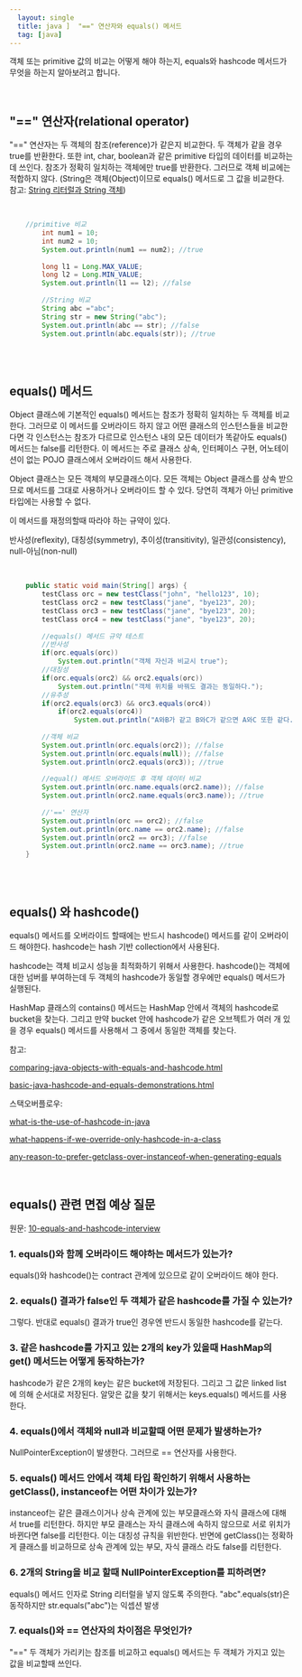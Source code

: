 ```yaml
---
  layout: single
  title: java ]  "==" 연산자와 equals() 메서드
  tag: [java]
---
```




객체 또는 primitive 값의 비교는 어떻게 해야 하는지, equals와 hashcode 메서드가 무엇을 하는지 알아보려고 합니다.



<br>

## "==" 연산자(relational operator)

"==" 연산자는 두 객체의 참조(reference)가 같은지 비교한다. 두 객체가 같을 경우 true를 반환한다.
또한 int, char, boolean과 같은 primitive 타입의 데이터를 비교하는데 쓰인다. 참조가 정확히 일치하는 객체에만 true를 반환한다. 그러므로 객체 비교에는 적합하지 않다. (String은 객체(Object)이므로 equals() 메서드로 그 값을 비교한다. 참고: [String 리터럴과 String 객체](https://www.geeksforgeeks.org/string-initialization-java-string-literal-vs-string-object/))

<br>

```java
	//primitive 비교
		int num1 = 10;
		int num2 = 10;
		System.out.println(num1 == num2); //true
		
		long l1 = Long.MAX_VALUE;
		long l2 = Long.MIN_VALUE;
		System.out.println(l1 == l2); //false
		
		//String 비교
		String abc ="abc";
		String str = new String("abc");
		System.out.println(abc == str); //false
		System.out.println(abc.equals(str)); //true
```

<br><br>

## equals() 메서드

Object 클래스에 기본적인 equals() 메서드는 참조가 정확히 일치하는 두 객체를 비교한다. 그러므로 이 메서드를 오버라이드 하지 않고 어떤 클래스의 인스턴스들을 비교한다면 각 인스턴스는 참조가 다르므로 인스턴스 내의 모든 데이터가 똑같아도  equals() 메서드는 false를 리턴한다. 이 메서드는 주로 클래스 상속, 인터페이스 구현, 어노테이션이 없는 POJO 클래스에서 오버라이드 해서 사용한다.

Object 클래스는 모든 객체의 부모클래스이다. 모든 객체는 Object 클래스를 상속 받으므로 메서드를 그대로 사용하거나 오버라이드 할 수 있다. 당연히 객체가 아닌 primitive 타입에는 사용할 수 없다.

이 메서드를 재정의할때 따라야 하는 규약이 있다.

반사성(reflexity), 대칭성(symmetry), 추이성(transitivity), 일관성(consistency), null-아님(non-null)

<br>

```java
	public static void main(String[] args) {
		testClass orc = new testClass("john", "hello123", 10);
		testClass orc2 = new testClass("jane", "bye123", 20);
		testClass orc3 = new testClass("jane", "bye123", 20);
		testClass orc4 = new testClass("jane", "bye123", 20);
		
		//equals() 메서드 규약 테스트
		//반사성
		if(orc.equals(orc))
			System.out.println("객체 자신과 비교시 true");
		//대칭성
		if(orc.equals(orc2) && orc2.equals(orc))
			System.out.println("객체 위치를 바꿔도 결과는 동일하다.");
		//유추성
		if(orc2.equals(orc3) && orc3.equals(orc4))
			if(orc2.equals(orc4))
				System.out.println("A와B가 같고 B와C가 같으면 A와C 또한 같다.");
		
		//객체 비교
		System.out.println(orc.equals(orc2)); //false
		System.out.println(orc.equals(null)); //false
		System.out.println(orc2.equals(orc3)); //true
		
		//equal() 메서드 오버라이드 후 객체 데이터 비교
		System.out.println(orc.name.equals(orc2.name)); //false
		System.out.println(orc2.name.equals(orc3.name)); //true
		
		//'==' 연산자
		System.out.println(orc == orc2); //false
		System.out.println(orc.name == orc2.name); //false
		System.out.println(orc2 == orc3); //false
		System.out.println(orc2.name == orc3.name); //true
	}
```

<br><br>

## equals() 와 hashcode()

equals() 메서드를 오버라이드 할때에는 반드시 hashcode() 메서드를 같이 오버라이드 해야한다. hashcode는 hash 기반 collection에서 사용된다. 

hashcode는 객체 비교시 성능을 최적화하기 위해서 사용한다. hashcode()는 객체에 대한 넘버를 부여하는데 두 객체의 hashcode가 동일할 경우에만 equals() 메서드가 실행된다.

HashMap 클래스의 contains() 메서드는 HashMap 안에서 객체의 hashcode로 bucket을 찾는다. 그리고 만약 bucket 안에 hashcode가 같은 오브젝트가 여러 개 있을 경우 equals() 메서드를 사용해서 그 중에서 동일한 객체를 찾는다. 



참고:

[comparing-java-objects-with-equals-and-hashcode.html](https://www.javaworld.com/article/3305792/learn-java/java-challengers-4-comparing-java-objects-with-equals-and-hashcode.html)

[basic-java-hashcode-and-equals-demonstrations.html](https://www.javaworld.com/article/2073250/basic-java-hashcode-and-equals-demonstrations.html)

스택오버플로우:

[what-is-the-use-of-hashcode-in-java](https://stackoverflow.com/questions/3563847/what-is-the-use-of-hashcode-in-java)

[what-happens-if-we-override-only-hashcode-in-a-class](https://stackoverflow.com/a/26302673/10999770)

[any-reason-to-prefer-getclass-over-instanceof-when-generating-equals](https://stackoverflow.com/questions/596462/any-reason-to-prefer-getclass-over-instanceof-when-generating-equals)

<br>

## equals() 관련 면접 예상 질문

원문: [10-equals-and-hashcode-interview](https://javarevisited.blogspot.com/2013/08/10-equals-and-hashcode-interview.html)

### 1. equals()와 함께 오버라이드 해야하는 메서드가 있는가? 

equals()와 hashcode()는 contract 관계에 있으므로 같이 오버라이드 해야 한다.

### 2.  equals() 결과가 false인 두 객체가 같은 hashcode를 가질 수 있는가? 

그렇다. 반대로 equals() 결과가 true인 경우엔 반드시 동일한 hashcode를 같는다.

### 3. 같은 hashcode를 가지고 있는 2개의 key가 있을때 HashMap의 get() 메서드는 어떻게 동작하는가?

hashcode가 같은 2개의 key는 같은 bucket에 저장된다. 그리고 그 값은 linked list에 의해 순서대로 저장된다. 알맞은 값을 찾기 위해서는 keys.equals() 메서드를 사용한다.

### 4. equals()에서 객체와 null과 비교할때 어떤 문제가 발생하는가? 

NullPointerException이 발생한다. 그러므로 == 연산자를 사용한다.

### 5. equals() 메서드 안에서 객체 타입 확인하기 위해서 사용하는 getClass(), instanceof는 어떤 차이가 있는가?

instanceof는 같은 클래스이거나 상속 관계에 있는 부모클래스와 자식 클래스에 대해서 true를 리턴한다. 하지만 부모 클래스는 자식 클래스에 속하지 않으므로 서로 위치가 바뀐다면 false를 리턴한다. 이는 대칭성 규칙을 위반한다. 
반면에 getClass()는 정확하게 클래스를 비교하므로 상속 관계에 있는 부모, 자식 클래스 라도 false를 리턴한다. 

### 6. 2개의 String을 비교 할때 NullPointerException를 피하려면?

equals() 메서드 인자로 String 리터럴을 넣지 않도록 주의한다. "abc".equals(str)은 동작하지만 str.equals("abc")는 익셉션 발생

### 7. equals()와 == 연산자의 차이점은 무엇인가?

"==" 두 객체가 가리키는 참조를 비교하고 equals() 메서드는 두 객체가 가지고 있는 값을 비교할때 쓰인다.








